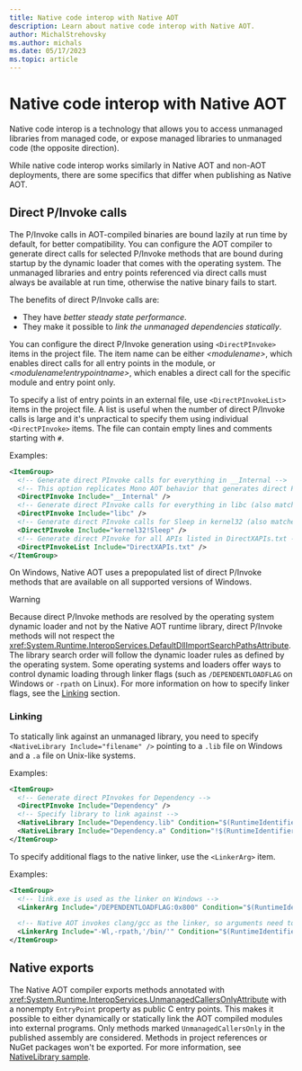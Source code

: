 ```yaml
---
title: Native code interop with Native AOT
description: Learn about native code interop with Native AOT.
author: MichalStrehovsky
ms.author: michals
ms.date: 05/17/2023
ms.topic: article
---
```

# Native code interop with Native AOT

Native code interop is a technology that allows you to access unmanaged libraries from managed code, or expose managed libraries to unmanaged code (the opposite direction).

While native code interop works similarly in Native AOT and non-AOT deployments, there are some specifics that differ when publishing as Native AOT.

## Direct P/Invoke calls

The P/Invoke calls in AOT-compiled binaries are bound lazily at run time by default, for better compatibility. You can configure the AOT compiler to generate direct calls for selected P/Invoke methods that are bound during startup by the dynamic loader that comes with the operating system. The unmanaged libraries and entry points referenced via direct calls must always be available at run time, otherwise the native binary fails to start.

The benefits of direct P/Invoke calls are:

- They have *better steady state performance*.
- They make it possible to *link the unmanaged dependencies statically*.

You can configure the direct P/Invoke generation using `<DirectPInvoke>` items in the project file. The item name can be either *\<modulename>*, which enables direct calls for all entry points in the module, or *\<modulename!entrypointname>*, which enables a direct call for the specific module and entry point only.

To specify a list of entry points in an external file, use `<DirectPInvokeList>` items in the project file. A list is useful when the number of direct P/Invoke calls is large and it's unpractical to specify them using individual `<DirectPInvoke>` items. The file can contain empty lines and comments starting with `#`.

Examples:

```xml
<ItemGroup>
  <!-- Generate direct PInvoke calls for everything in __Internal -->
  <!-- This option replicates Mono AOT behavior that generates direct PInvoke calls for __Internal -->
  <DirectPInvoke Include="__Internal" />
  <!-- Generate direct PInvoke calls for everything in libc (also matches libc.so on Linux or libc.dylib on macOS) -->
  <DirectPInvoke Include="libc" />
  <!-- Generate direct PInvoke calls for Sleep in kernel32 (also matches kernel32.dll on Windows) -->
  <DirectPInvoke Include="kernel32!Sleep" />
  <!-- Generate direct PInvoke for all APIs listed in DirectXAPIs.txt -->
  <DirectPInvokeList Include="DirectXAPIs.txt" />
</ItemGroup>
```

On Windows, Native AOT uses a prepopulated list of direct P/Invoke methods that are available on all supported versions of Windows.

> [!WARNING]
> Because direct P/Invoke methods are resolved by the operating system dynamic loader and not by the Native AOT runtime library, direct P/Invoke methods will not respect the <xref:System.Runtime.InteropServices.DefaultDllImportSearchPathsAttribute>. The library search order will follow the dynamic loader rules as defined by the operating system. Some operating systems and loaders offer ways to control dynamic loading through linker flags (such as `/DEPENDENTLOADFLAG` on Windows or `-rpath` on Linux). For more information on how to specify linker flags, see the [Linking](#linking) section.

### Linking

To statically link against an unmanaged library, you need to specify `<NativeLibrary Include="filename" />` pointing to a `.lib` file on Windows and a `.a` file on Unix-like systems.

Examples:

```xml
<ItemGroup>
  <!-- Generate direct PInvokes for Dependency -->
  <DirectPInvoke Include="Dependency" />
  <!-- Specify library to link against -->
  <NativeLibrary Include="Dependency.lib" Condition="$(RuntimeIdentifier.StartsWith('win'))" />
  <NativeLibrary Include="Dependency.a" Condition="!$(RuntimeIdentifier.StartsWith('win'))" />
</ItemGroup>
```

To specify additional flags to the native linker, use the `<LinkerArg>` item.

Examples:

```xml
<ItemGroup>
  <!-- link.exe is used as the linker on Windows -->
  <LinkerArg Include="/DEPENDENTLOADFLAG:0x800" Condition="$(RuntimeIdentifier.StartsWith('win'))" />

  <!-- Native AOT invokes clang/gcc as the linker, so arguments need to be prefixed with "-Wl," -->
  <LinkerArg Include="-Wl,-rpath,'/bin/'" Condition="$(RuntimeIdentifier.StartsWith('linux'))" />
</ItemGroup>
```

## Native exports

The Native AOT compiler exports methods annotated with <xref:System.Runtime.InteropServices.UnmanagedCallersOnlyAttribute> with a nonempty `EntryPoint` property as
public C entry points. This makes it possible to either dynamically or statically link the AOT compiled modules into external
programs. Only methods marked `UnmanagedCallersOnly` in the published assembly are considered. Methods in project references or NuGet packages won't be exported.
For more information, see [NativeLibrary sample](https://github.com/dotnet/samples/tree/main/core/nativeaot/NativeLibrary/README.md).
